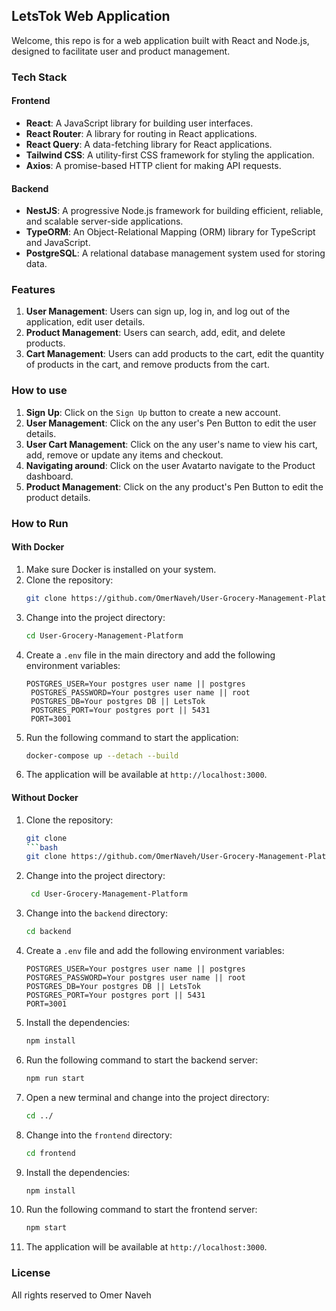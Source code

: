 ## LetsTok Web Application

Welcome, this repo is for a web application built with React and Node.js, designed to facilitate user and product management.

### Tech Stack

#### Frontend

- **React**: A JavaScript library for building user interfaces.
- **React Router**: A library for routing in React applications.
- **React Query**: A data-fetching library for React applications.
- **Tailwind CSS**: A utility-first CSS framework for styling the application.
- **Axios**: A promise-based HTTP client for making API requests.

#### Backend

- **NestJS**: A progressive Node.js framework for building efficient, reliable, and scalable server-side applications.
- **TypeORM**: An Object-Relational Mapping (ORM) library for TypeScript and JavaScript.
- **PostgreSQL**: A relational database management system used for storing data.

### Features

1. **User Management**: Users can sign up, log in, and log out of the application, edit user details.
2. **Product Management**: Users can search, add, edit, and delete products.
3. **Cart Management**: Users can add products to the cart, edit the quantity of products in the cart, and remove products from the cart.

### How to use

1. **Sign Up**: Click on the `Sign Up` button to create a new account.
2. **User Management**: Click on the any user's Pen Button to edit the user details.
3. **User Cart Management**: Click on the any user's name to view his cart, add, remove or update any items and checkout.
4. **Navigating around**: Click on the user Avatarto navigate to the Product dashboard.
5. **Product Management**: Click on the any product's Pen Button to edit the product details.

### How to Run

#### With Docker

1. Make sure Docker is installed on your system.
2. Clone the repository:
   ```bash
   git clone https://github.com/OmerNaveh/User-Grocery-Management-Platform.git
   ```
3. Change into the project directory:
   ```bash
   cd User-Grocery-Management-Platform
   ```
4. Create a `.env` file in the main directory and add the following environment variables:
   ```env
   POSTGRES_USER=Your postgres user name || postgres
    POSTGRES_PASSWORD=Your postgres user name || root
    POSTGRES_DB=Your postgres DB || LetsTok
    POSTGRES_PORT=Your postgres port || 5431
    PORT=3001
   ```
5. Run the following command to start the application:
   ```bash
   docker-compose up --detach --build
   ```
6. The application will be available at `http://localhost:3000`.

#### Without Docker

1. Clone the repository:
   ````bash
   git clone
   ```bash
   git clone https://github.com/OmerNaveh/User-Grocery-Management-Platform.git
   ````
2. Change into the project directory:
   ```bash
    cd User-Grocery-Management-Platform
   ```
3. Change into the `backend` directory:
   ```bash
   cd backend
   ```
4. Create a `.env` file and add the following environment variables:
   ```env
   POSTGRES_USER=Your postgres user name || postgres
   POSTGRES_PASSWORD=Your postgres user name || root
   POSTGRES_DB=Your postgres DB || LetsTok
   POSTGRES_PORT=Your postgres port || 5431
   PORT=3001
   ```
5. Install the dependencies:
   ```bash
   npm install
   ```
6. Run the following command to start the backend server:
   ```bash
   npm run start
   ```
7. Open a new terminal and change into the project directory:
   ```bash
   cd ../
   ```
8. Change into the `frontend` directory:
   ```bash
   cd frontend
   ```
9. Install the dependencies:
   ```bash
   npm install
   ```
10. Run the following command to start the frontend server:
    ```bash
    npm start
    ```
11. The application will be available at `http://localhost:3000`.

### License

All rights reserved to Omer Naveh
